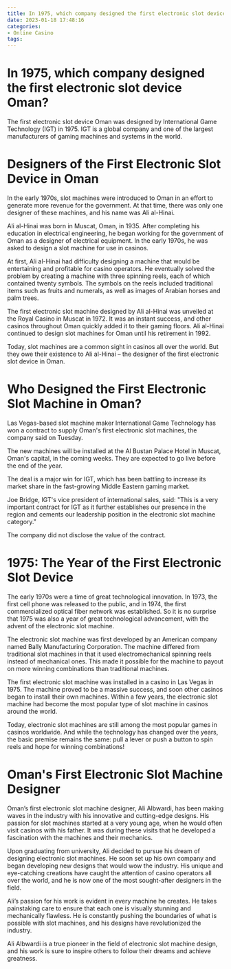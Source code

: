 ```yaml
---
title: In 1975, which company designed the first electronic slot device Oman
date: 2023-01-18 17:48:16
categories:
- Online Casino
tags:
---
```



#  In 1975, which company designed the first electronic slot device Oman?

The first electronic slot device Oman was designed by International Game Technology (IGT) in 1975. IGT is a global company and one of the largest manufacturers of gaming machines and systems in the world.

#  Designers of the First Electronic Slot Device in Oman

In the early 1970s, slot machines were introduced to Oman in an effort to generate more revenue for the government. At that time, there was only one designer of these machines, and his name was Ali al-Hinai.

Ali al-Hinai was born in Muscat, Oman, in 1935. After completing his education in electrical engineering, he began working for the government of Oman as a designer of electrical equipment. In the early 1970s, he was asked to design a slot machine for use in casinos.

At first, Ali al-Hinai had difficulty designing a machine that would be entertaining and profitable for casino operators. He eventually solved the problem by creating a machine with three spinning reels, each of which contained twenty symbols. The symbols on the reels included traditional items such as fruits and numerals, as well as images of Arabian horses and palm trees.

The first electronic slot machine designed by Ali al-Hinai was unveiled at the Royal Casino in Muscat in 1972. It was an instant success, and other casinos throughout Oman quickly added it to their gaming floors. Ali al-Hinai continued to design slot machines for Oman until his retirement in 1992.

Today, slot machines are a common sight in casinos all over the world. But they owe their existence to Ali al-Hinai – the designer of the first electronic slot device in Oman.

#  Who Designed the First Electronic Slot Machine in Oman?

Las Vegas-based slot machine maker International Game Technology has won a contract to supply Oman's first electronic slot machines, the company said on Tuesday.

The new machines will be installed at the Al Bustan Palace Hotel in Muscat, Oman's capital, in the coming weeks. They are expected to go live before the end of the year.

The deal is a major win for IGT, which has been battling to increase its market share in the fast-growing Middle Eastern gaming market.

Joe Bridge, IGT's vice president of international sales, said: "This is a very important contract for IGT as it further establishes our presence in the region and cements our leadership position in the electronic slot machine category."

The company did not disclose the value of the contract.

#  1975: The Year of the First Electronic Slot Device

The early 1970s were a time of great technological innovation. In 1973, the first cell phone was released to the public, and in 1974, the first commercialized optical fiber network was established. So it is no surprise that 1975 was also a year of great technological advancement, with the advent of the electronic slot machine.

The electronic slot machine was first developed by an American company named Bally Manufacturing Corporation. The machine differed from traditional slot machines in that it used electromechanical spinning reels instead of mechanical ones. This made it possible for the machine to payout on more winning combinations than traditional machines.

The first electronic slot machine was installed in a casino in Las Vegas in 1975. The machine proved to be a massive success, and soon other casinos began to install their own machines. Within a few years, the electronic slot machine had become the most popular type of slot machine in casinos around the world.

Today, electronic slot machines are still among the most popular games in casinos worldwide. And while the technology has changed over the years, the basic premise remains the same: pull a lever or push a button to spin reels and hope for winning combinations!

#  Oman's First Electronic Slot Machine Designer

Oman’s first electronic slot machine designer, Ali Albwardi, has been making waves in the industry with his innovative and cutting-edge designs. His passion for slot machines started at a very young age, when he would often visit casinos with his father. It was during these visits that he developed a fascination with the machines and their mechanics.

Upon graduating from university, Ali decided to pursue his dream of designing electronic slot machines. He soon set up his own company and began developing new designs that would wow the industry. His unique and eye-catching creations have caught the attention of casino operators all over the world, and he is now one of the most sought-after designers in the field.

Ali’s passion for his work is evident in every machine he creates. He takes painstaking care to ensure that each one is visually stunning and mechanically flawless. He is constantly pushing the boundaries of what is possible with slot machines, and his designs have revolutionized the industry.

Ali Albwardi is a true pioneer in the field of electronic slot machine design, and his work is sure to inspire others to follow their dreams and achieve greatness.